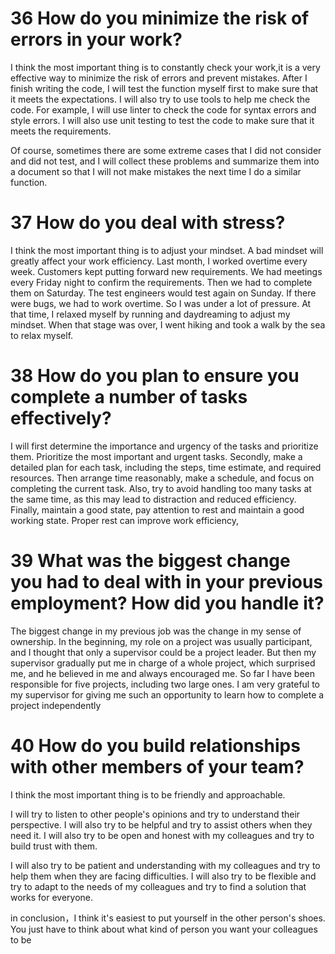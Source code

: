 # 36 How do you minimize the risk of errors in your work?

I think the most important thing is to constantly check your work,it is a very effective way to minimize the risk of errors and prevent mistakes. After I finish writing the code, I will test the function myself first to make sure that it meets the expectations.
I will also try to use tools to help me check the code.
For example, I will use linter to check the code for syntax errors and style errors. I will also use unit testing to test the code to make sure that it meets the requirements.

Of course, sometimes there are some extreme cases that I did not consider and did not test, and I will collect these problems and summarize them into a document so that I will not make mistakes the next time I do a similar function.

# 37 How do you deal with stress?

I think the most important thing is to adjust your mindset. A bad mindset will greatly affect your work efficiency.
Last month, I worked overtime every week. Customers kept putting forward new requirements. We had meetings every Friday night to confirm the requirements. Then we had to complete them on Saturday. The test engineers would test again on Sunday. If there were bugs, we had to work overtime. So I was under a lot of pressure. At that time, I relaxed myself by running and daydreaming to adjust my mindset. When that stage was over, I went hiking and took a walk by the sea to relax myself.

# 38 How do you plan to ensure you complete a number of tasks effectively?

I will first determine the importance and urgency of the tasks and prioritize them. Prioritize the most important and urgent tasks.
Secondly, make a detailed plan for each task, including the steps, time estimate, and required resources.
Then arrange time reasonably, make a schedule, and focus on completing the current task.
Also, try to avoid handling too many tasks at the same time, as this may lead to distraction and reduced efficiency.
Finally, maintain a good state, pay attention to rest and maintain a good working state. Proper rest can improve work efficiency,

# 39 What was the biggest change you had to deal with in your previous employment? How did you handle it?

The biggest change in my previous job was the change in my sense of ownership. In the beginning, my role on a project was usually participant, and I thought that only a supervisor could be a project leader. But then my supervisor gradually put me in charge of a whole project, which surprised me, and he believed in me and always encouraged me. So far I have been responsible for five projects, including two large ones. I am very grateful to my supervisor for giving me such an opportunity to learn how to complete a project independently

# 40 How do you build relationships with other members of your team?

I think the most important thing is to be friendly and approachable.

I will try to listen to other people's opinions and try to understand their perspective. I will also try to be helpful and try to assist others when they need it. I will also try to be open and honest with my colleagues and try to build trust with them.

I will also try to be patient and understanding with my colleagues and try to help them when they are facing difficulties. I will also try to be flexible and try to adapt to the needs of my colleagues and try to find a solution that works for everyone.

in conclusion，I think it's easiest to put yourself in the other person's shoes. You just have to think about what kind of person you want your colleagues to be
